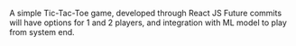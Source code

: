A simple Tic-Tac-Toe game, developed through React JS 
Future commits will have options for 1 and 2 players, and integration with ML model to play from system end. 


